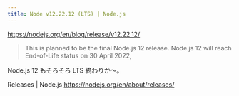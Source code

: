 ```yaml
---
title: Node v12.22.12 (LTS) | Node.js
---
```


https://nodejs.org/en/blog/release/v12.22.12/

> This is planned to be the final Node.js 12 release. Node.js 12 will reach End-of-Life status on 30 April 2022,

Node.js 12 もそろそろ LTS 終わりか〜。

Releases | Node.js
https://nodejs.org/en/about/releases/
